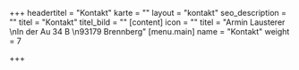 +++
headertitel = "Kontakt"
karte = ""
layout = "kontakt"
seo_description = ""
titel = "Kontakt"
titel_bild = ""
[content]
icon = ""
titel = "Armin Lausterer  \nIn der Au 34 B  \n93179 Brennberg"
[menu.main]
name = "Kontakt"
weight = 7

+++
